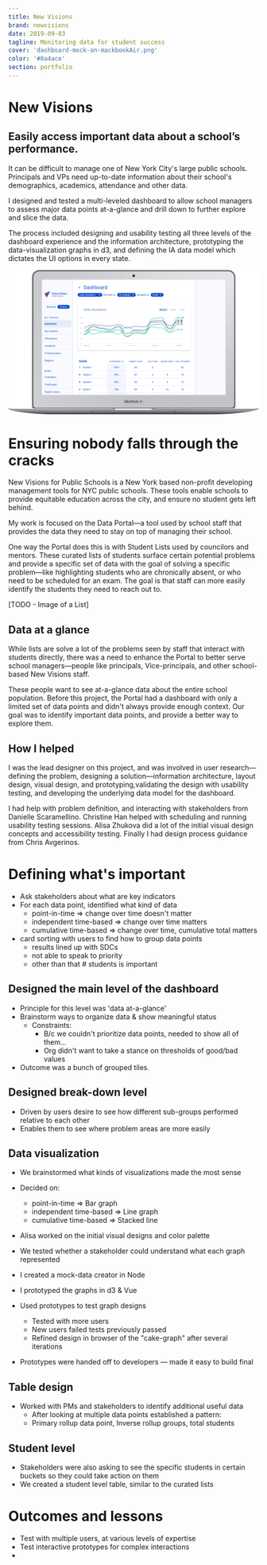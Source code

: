 ```yaml
---
title: New Visions
brand: newvisions
date: 2019-09-03
tagline: Monitoring data for student success
cover: 'dashboard-mock-on-mackbookAir.png'
color: '#0a4ace'
section: portfolio
---
```


# New Visions

<div class="tldr" markdown=1>

  <!-- WHAT -->
  ## Easily access important data about a school’s performance.

  <!-- WHY -->
  It can be difficult to manage one of New York City's large public schools. Principals and VPs need up-to-date information about their school's demographics, academics, attendance and other data.

  <!-- HOW -->
  I designed and tested a multi-leveled dashboard to allow school managers to assess major data points at-a-glance and drill down to further explore and slice the data. 

  The process included designing and usability testing all three levels of the dashboard experience and the information architecture, prototyping the data-visualization graphs in d3, and defining the IA data model which dictates the UI options in every state.


<div class="cover-image vertical">

  ![Mockup of the New Visions dashboard UI](../../images/portfolio/cover/dashboard-mock-on-mackbookAir.png)
</div>

</div>

<!-- The challenge -->
<!-- Problem statement -->
  # Ensuring nobody falls through the cracks
  <!-- - We have a data tool that allows users to see curated lists of students, highlighting problems so kids don't fall thru cracks -->

  New Visions for Public Schools is a New York based non-profit developing management tools for NYC public schools. These tools enable schools to provide equitable education across the city, and ensure no student gets left behind.

  My work is focused on the Data Portal—a tool used by school staff that provides the data they need to stay on top of managing their school. 
  
  One way the Portal does this is with Student Lists used by councilors and mentors. These curated lists of students surface certain potential problems and provide a specific set of data with the goal of solving a specific problem—like highlighting students who are chronically absent, or who need to be scheduled for an exam. The goal is that staff can more easily identify the students they need to reach out to.

  [TODO - Image of a List]

  <!-- ## Users and audience -->
  ## Data at a glance 
  While lists are solve a lot of the problems seen by staff that interact with students directly, there was a need to enhance the Portal to better serve school managers—people like principals, Vice-principals, and other school-based New Visions staff. 

  These people want to see at-a-glance data about the entire school population. Before this project, the Portal had a dashboard with only a limited set of data points and didn't always provide enough context. Our goal was to identify important data points, and provide a better way to explore them.

<!-- ## Roles and responsibilities -->
  ## How I helped
  I was the lead designer on this project, and was involved in user research—defining the problem, designing a solution—information architecture, layout design, visual design, and prototyping,validating the design with usability testing, and developing the underlying data model for the dashboard.
  
  I had help with problem definition, and interacting with stakeholders from Danielle Scaramellino. Christine Han helped with scheduling and running usability testing sessions. Alisa Zhukova did a lot of the initial visual design concepts and accessibility testing. Finally I had design process guidance from Chris Avgerinos.

<!-- ## Scope and constraints -->
  <!-- ## What we did
  - The initial scope of this project was to identify important data points and design a way to see these all at-a-glance
  - On further user research and discussion with stakeholders, we designed a multi-level interactive dashboard for data points 
  - We wanted to validate that Now data was useful so we de-prioritized YOY historical data. 
  - We also wanted to learn more about what our users needs were before we built a more complex feature and a data model around it -->

<!-- # Process and what you did -->
# Defining what's important
  - Ask stakeholders about what are key indicators
  - For each data point, identified what kind of data 
      - point-in-time => change over time doesn't matter
      - independent time-based => change over time matters
      - cumulative time-based => change over time, cumulative total matters
  - card sorting with users to find how to group data points
      - results lined up with SDCs
      - not able to speak to priority 
      - other than that # students is important

## Designed the main level of the dashboard
  - Principle for this level was 'data at-a-glance'
  - Brainstorm ways to organize data & show meaningful status
      - Constraints:
        - B/c we couldn't prioritize data points, needed to show all of them...
        - Org didn't want to take a stance on thresholds of good/bad values
  - Outcome was a bunch of grouped tiles.

## Designed break-down level
  - Driven by users desire to see how different sub-groups performed relative to each other
  - Enables them to see where problem areas are more easily

 ## Data visualization
  - We brainstormed what kinds of visualizations made the most sense
  - Decided on:
    - point-in-time => Bar graph
    - independent time-based => Line graph
    - cumulative time-based => Stacked line
  - Alisa worked on the initial visual designs and color palette
  - We tested whether a stakeholder could understand what each graph represented

  - I created a mock-data creator in Node
  - I prototyped the graphs in d3 & Vue
  - Used prototypes to test graph designs
    - Tested with more users
    - New users failed tests previously passed
    - Refined design in browser of the "cake-graph" after several iterations
  - Prototypes were handed off to developers 
    — made it easy to build final

## Table design  
  - Worked with PMs and stakeholders to identify additional useful data
    - After looking at multiple data points established a pattern:
    - Primary rollup data point, Inverse rollup groups, total students

## Student level
  - Stakeholders were also asking to see the specific students in certain buckets so they could take action on them
  - We created a student level table, similar to the curated lists

# Outcomes and lessons
  - Test with multiple users, at various levels of expertise
  - Test interactive prototypes for complex interactions
  - 